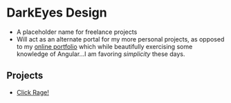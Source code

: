# DarkEyes Design
+ A placeholder name for freelance projects
+ Will act as an alternate portal for my more personal projects, as opposed to my [online portfolio](https://github.com/billbunkum) which while beautifully exercising some knowledge of Angular...I am favoring *simplicity* these days.

## Projects
+ [Click Rage!](https://github.com/darkeyesdesign/clickRage)